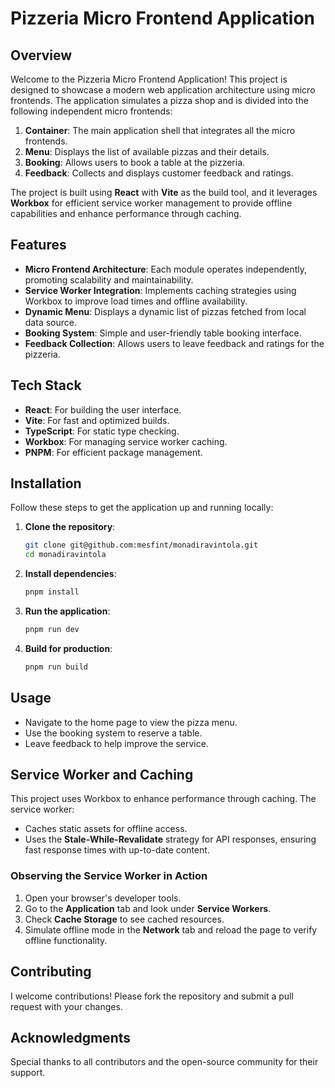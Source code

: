 # Pizzeria Micro Frontend Application

## Overview
Welcome to the Pizzeria Micro Frontend Application! This project is designed to showcase a modern web application architecture using micro frontends. The application simulates a pizza shop and is divided into the following independent micro frontends:

1. **Container**: The main application shell that integrates all the micro frontends.
2. **Menu**: Displays the list of available pizzas and their details.
3. **Booking**: Allows users to book a table at the pizzeria.
4. **Feedback**: Collects and displays customer feedback and ratings.

The project is built using **React** with **Vite** as the build tool, and it leverages **Workbox** for efficient service worker management to provide offline capabilities and enhance performance through caching.

## Features
- **Micro Frontend Architecture**: Each module operates independently, promoting scalability and maintainability.
- **Service Worker Integration**: Implements caching strategies using Workbox to improve load times and offline availability.
- **Dynamic Menu**: Displays a dynamic list of pizzas fetched from local data source.
- **Booking System**: Simple and user-friendly table booking interface.
- **Feedback Collection**: Allows users to leave feedback and ratings for the pizzeria.

## Tech Stack
- **React**: For building the user interface.
- **Vite**: For fast and optimized builds.
- **TypeScript**: For static type checking.
- **Workbox**: For managing service worker caching.
- **PNPM**: For efficient package management.

## Installation
Follow these steps to get the application up and running locally:

1. **Clone the repository**:
   ```bash
   git clone git@github.com:mesfint/monadiravintola.git
   cd monadiravintola
   ```

2. **Install dependencies**:
   ```bash
   pnpm install
   ```

3. **Run the application**:
   ```bash
   pnpm run dev
   ```

4. **Build for production**:
   ```bash
   pnpm run build
   ```

## Usage
- Navigate to the home page to view the pizza menu.
- Use the booking system to reserve a table.
- Leave feedback to help improve the service.

## Service Worker and Caching
This project uses Workbox to enhance performance through caching. The service worker:
- Caches static assets for offline access.
- Uses the **Stale-While-Revalidate** strategy for API responses, ensuring fast response times with up-to-date content.

### Observing the Service Worker in Action
1. Open your browser's developer tools.
2. Go to the **Application** tab and look under **Service Workers**.
3. Check **Cache Storage** to see cached resources.
4. Simulate offline mode in the **Network** tab and reload the page to verify offline functionality.

## Contributing
I welcome contributions! Please fork the repository and submit a pull request with your changes.


## Acknowledgments
Special thanks to all contributors and the open-source community for their support.
